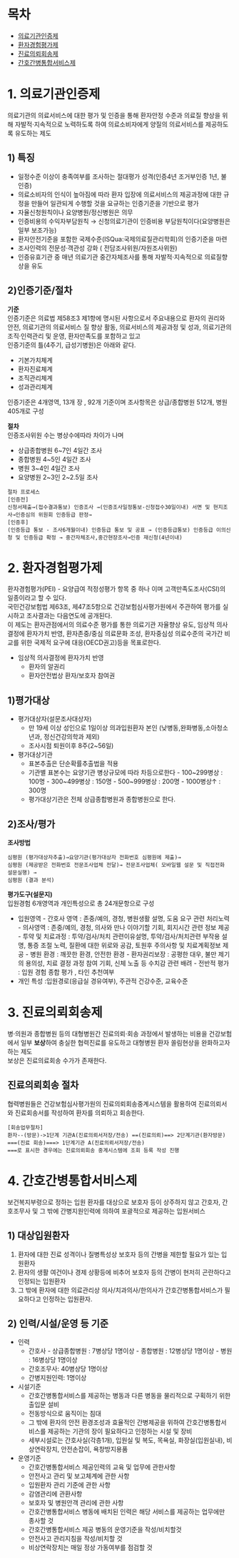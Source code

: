 # 목차
- [의료기관인증제]()
- [환자경험평가제]()
- [진료의뢰회송제]()
- [간호간병통합서비스제]()

# 1. 의료기관인증제
의료기관의 의료서비스에 대한 평가 및 인증을 통해 환자안정 수준과 의료질 향상을 위해 자발적·지속적으로 노력하도록 하여 의료소비자에게 양질의 의료서비스를 제공하도록 유도하는 제도<br>
## 1) 특징
- 일정수준 이상이 충족여부를 조사하는 절대평가 성격(인증4년 조거부인증 1년, 불인증)
- 의료소비자의 인식이 높아짐에 따라 환자 입장에 의료서비스의 제공과정에 대한 규정을 만들어 일관되게 수행할 것을 요규하는 인증기준을 기반으로 평가
- 자율신청원칙이나 요양병원/정신병원은 의무
- 인증비용의 수익자부담원칙 → 신청의료기관이 인증비용 부담원칙이다(요양병원은 일부 보조가능)
- 환자안전기준을 포함한 국제수준(ISQua:국제의료질관리학회)의 인증기준을 마련
- 조사인력의 전문성·객관성 강화 ( 전담조사위원/자원조사위원)
- 인증유효기관 중 매년 의료기관 중간자체조사를 통해 자발적·지속적으로 의료질향상을 유도

## 2)인증기준/절차
**기준**<br>
인증기준은 의료법 제58조3 제1항에 명시된 사항으로서 주요내용으로 환자의 권리와 안전, 의료기관의 의료서비스 질 향상 활동, 의료서비스의 제공과정 및 성과, 의료기관의 조직·인력관리 및 운영, 환자만족도를 포함하고 있고<br>
인증기준의 틀(4주기, 급성기병원)은 아래와 같다.
- 기본가치체계
- 환자진료체계
- 조직관리체계
- 성과관리체계

인증기준은 4개영역, 13개 장 , 92개 기준이며 조사항목은 상급/종합병원 512개, 병원 405개로 구성

**절차**<br>
인증조사위원 수는 병상수에따라 차이가 나며 
- 상급종합병원 6~7인 4일간 조사
- 종합병원 4~5인 4일간 조사
- 병원 3~4인 4일간 조사
- 요양병원 2~3인 2~2.5일 조사
```
절차 프로세스
[인증전]
신청서제출→(접수결과통보) 인증조사 →(인증조사일정통보-신청접수30일이내) 서면 및 현지조사→인증심의 위원회 인증등급 판정→
[인증후]
(인증등급 통보 - 조사6개월이내) 인증등급 통보 및 공표 → (인증등급통보) 인증등급 이의신청 및 인증등급 확정 → 중간자체조사,중간현장조사→인증 재신청(4년이내)
```

# 2. 환자경험평가제
환자경험평가(PEI) - 요양급여 적정성평가 항목 중 하나 이며 고객만족도조사(CSI)의 일종이라고 할 수 있다.<br>
국민건강보험법 제63조, 제47조5항으로 건강보험심사평가원에서 주관하여 평가를 실시하고 조사결과는 다음연도에 공개된다.<br>
이 제도는 환자관점에서의 의료수준 평가를 통한 의료기관 자율향상 유도, 임상적 의사결정에 환자가치 반영, 환자존중/중심 의료문화 조성, 환자중심성 의료수준의 국가간 비교를 위한 국제적 요구에 대응(OECD권고)등을 목표로한다.
- 임상적 의사결정에 환자가치 반영
     - 환자의 알권리
     - 환자안전법상 환자/보호자 참여권

## 1)평가대상
- 평가대상자(설문조사대상자)
   - 만 19세 이상 성인으로 1일이상 의과입원환자 본인 (낮병동,완화병동,소아청소년과, 정신건강의학과 제외)
   - 조사시점 퇴원이후 8주(2~56일)
- 평가대상기관
    - 표본추출은 단순확률추출법을 적용
    - 기관별 표본수는 요양기관 병상규모에 따라 차등으로한다
           - 100~299병상 : 100명
           - 300~499병상 : 150명
           - 500~999병상 : 200명
           - 1000병상↑ : 300명
    - 평가대상기관은 전체 상급종합병원과 종합병원으로 한다.

## 2)조사/평가
**조사방법**<br>
```
심평원 (평가대상자추출)→요양기관(평가대상자 전화번호 심평원에 제출)→
심평원 (제공받은 전화번호 전문조사업체 전달)→ 전문조사업체( 모바일웹 설문 및 직접전화 설문실행) →
심평원 (결과 분석)
```
**평가도구(설문지)**<br>
입원경험 6개영역과 개인특성으로 총 24개문항으로 구성<br>
- 입원영역
      - 간호사 영역 : 존중/예의, 경청, 병원생활 설명, 도움 요구 관련 처리노력
      - 의사영역 : 존중/예의, 경청, 의사와 만나 이야기할 기회, 회지시간 관련 정보 제공
      - 투약 및 치료과정 : 투약/검사/처치 관련이유설명, 투약/검사/처치관련 부작용 설명, 통증 조절 노력, 질환에 대한 위로와 공감, 토원후 주의사항 및 치료계획정보 제공
      - 병원 환경 : 깨끗한 환경, 안전한 환경
      - 환자권리보장 : 공평한 대우, 불만 제기의 용의성, 치료 결정 과정 참여 기회, 신체 노출 등 수치감 관련 배려
      - 전반적 평가 : 입원 경험 종합 평가 , 타인 추천여부
- 개인 특성 :입원경로(응급실 경유여부), 주관적 건강수준, 교육수준

# 3. 진료의뢰회송제
병·의원과 종합병원 등의 대형병원간 진료의뢰·회송 과정에서 발생하는 비용을 건강보험에서 일부 **보상**하여 충실한 협력진료를 유도하고 대형병원 환자 쏠림현상을 완화하고자 하는 제도<br>
보상은 진료의료회송 수가가 존재한다.

## 진료의뢰회송 절차
협력병원들은 건강보험심사평가원의 진료의뢰회송중계시스템을 활용하여 진료의뢰서와 진료회송서를 작성하여 환자를 의뢰하고 회송한다.
``` 
[회송업무절차]
환자--(방문)->1단계 기관A(진료의뢰서저장/전송) ==(진료의뢰)==> 2단계기관(환자방문) ===(진료 회송)===> 1단계기관 A(진료의뢰서저장/전송)
===로 표시한 경우에는 진료의뢰회송 중계시스템에 조회 등록 작성 진행
```

# 4. 간호간병통합서비스제
보건복지부령으로 정하는 입원 환자를 대상으로 보호자 등이 상주하지 않고 간호자, 간호조무사 및 그 밖에 간병지원인력에 의하여 포괄적으로 제공하는 입원서비스

## 1) 대상입원환자
1. 환자에 대한 진료 성격이나 질병특성상 보호자 등의 간병을 제한할 필요가 있는 입원환자
2. 환자의 생활 여건이나 경제 상황등에 비추어 보호자 등의 간병이 현저히 곤란하다고 인정되는 입원환자
3. 그 밖에 환자에 대한 의료관리상 의사/치과의사/한의사가 간호간병통합서비스가 필요하다고 인정하는 입원환자.

## 2) 인력/시설/운영 등 기준
- 인력
     - 간호사 
           - 상급종합병원 : 7병상당 1명이상
           - 종합병원 : 12병상당 1명이상
           - 병원 : 16병상당 1명이상
     - 간호조무사: 40병상당 1명이상
     - 간병지원인력: 1명이상
- 시설기준
    - 간호간병통합서비스를 제공하는 병동과 다른 병동을 물리적으로 구획하기 위한 출입문 설비
    - 전동방식으로 움직이는 침대
    - 그 밖에 환자의 안전 환경조성과 효율적인 간병제공을 위하여 간호간병통합서비스를 제공하는 기관의 장이 필요하다고 인정하는 시설 및 장비
    - 세부시설로는 간호사실(각층1개), 입원실 및 복도, 목욕실, 화장실(입원실내), 비상연락장치, 안전손잡이, 욕창방지용품
- 운영기준
    - 간호간병통합서비스 제공인력의 교육 및 업무에 관한사항
    - 안전사고 관리 및 보고체계에 관한 사항
    - 입원환자 관리 기준에 관한 사항 
    - 감염관리에 관환사항 
    - 보호자 및 병원안객 관리에 관한 사항 
    - 간호간병통합서비스 병동에 배치된 인력은 해당 서비스를 제공하는 업무에만 종사할 것
    - 간호간병통합서비스 제공 병동의 운영기준을 작성/비치할것
    - 안전사고 관리지침을 작성/비치할 것
    - 비상연락장치는 매일 정상 가동여부를 점검할 것  
